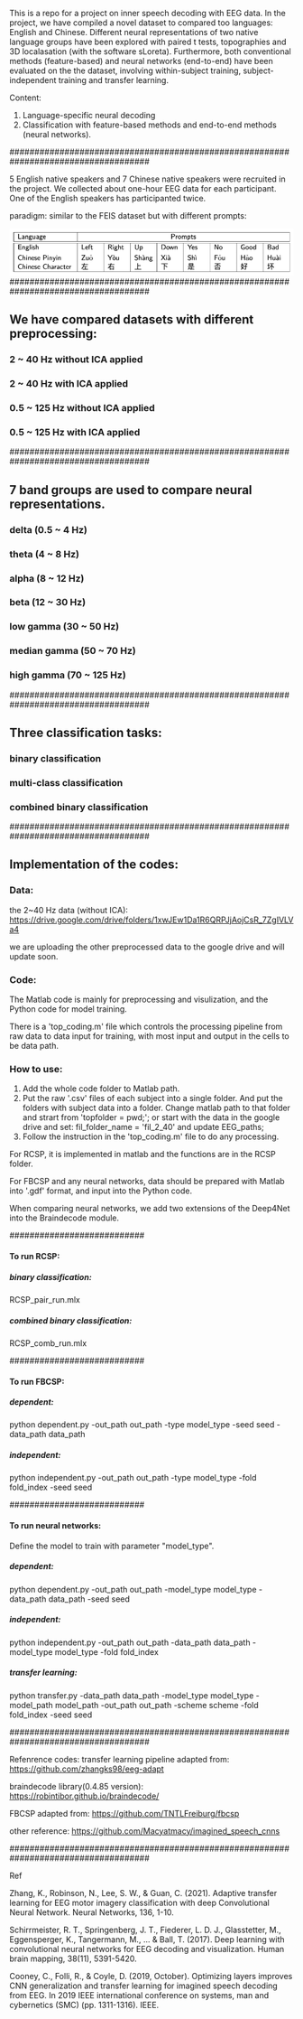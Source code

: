 This is a repo for a project on inner speech decoding with EEG data. In the project, we have compiled a novel dataset to compared too languages: English and Chinese. Different neural representations of two native language groups have been explored with paired t tests, topographies and 3D localasation (with the software sLoreta).
Furthermore, both conventional methods (feature-based) and neural networks (end-to-end) have been evaluated on the the dataset, involving within-subject training, subject-independent training and transfer learning.

Content:
1. Language-specific neural decoding
2. Classification with feature-based methods and end-to-end methods (neural networks).

####################################################################################

5 English native speakers and 7 Chinese native speakers were recruited in the project. We collected about one-hour EEG data for each participant. 
One of the English speakers has participanted twice.

paradigm:
similar to the FEIS dataset but with different prompts:

![alt text](https://github.com/Macyatmacy/EEG/blob/main/Images/prompts.png)
####################################################################################

## We have compared datasets with different preprocessing:

### 2 ~ 40 Hz without ICA applied

### 2 ~ 40 Hz with ICA applied

### 0.5 ~ 125 Hz without ICA applied

### 0.5 ~ 125 Hz with ICA applied

####################################################################################

## 7 band groups are used to compare neural representations.

### delta (0.5 ~ 4 Hz)

### theta (4 ~ 8 Hz)

### alpha (8 ~ 12 Hz)

### beta (12 ~ 30 Hz)

### low gamma (30 ~ 50 Hz)

### median gamma (50 ~ 70 Hz)

### high gamma (70 ~ 125 Hz)

####################################################################################

## Three classification tasks:

### binary classification

### multi-class classification

### combined binary classification

####################################################################################

## Implementation of the codes:

### Data: 

the 2~40 Hz data (without ICA): https://drive.google.com/drive/folders/1xwJEw1Da1R6QRPJjAojCsR_7ZgIVLVa4

we are uploading the other preprocessed data to the google drive and will update soon.

### Code:

The Matlab code is mainly for preprocessing and visulization, and the Python code for model training.

There is a 'top_coding.m' file which controls the processing pipeline from raw data to data input for training, with most input and output in the cells to be data path.

### How to use:

1. Add the whole code folder to Matlab path.
2. Put the raw '.csv' files of each subject into a single folder. And put the folders with subject data into a folder. Change matlab path to that folder and strart from 'topfolder = pwd;'; or start with the data in the google drive and set:
fil_folder_name = 'fil_2_40' and update EEG_paths;
3. Follow the instruction in the 'top_coding.m' file to do any processing.

For RCSP, it is implemented in matlab and the functions are in the RCSP folder.

For FBCSP and any neural networks, data should be prepared with Matlab into '.gdf' format, and input into the Python code.

When comparing neural networks, we add two extensions of the Deep4Net into the Braindecode module.

###########################

#### To run RCSP:

##### binary classification: 

RCSP_pair_run.mlx

##### combined binary classification: 

RCSP_comb_run.mlx

###########################

#### To run FBCSP:

##### dependent:

python dependent.py -out_path out_path -type model_type -seed seed -data_path data_path


##### independent:

python independent.py -out_path out_path -type model_type -fold fold_index -seed seed


###########################

#### To run neural networks:

Define the model to train with parameter "model_type".


##### dependent:

python dependent.py -out_path out_path -model_type model_type -data_path data_path -seed seed


##### independent: 

python independent.py -out_path out_path -data_path data_path -model_type model_type -fold fold_index


##### transfer learning:

python transfer.py -data_path data_path -model_type model_type -model_path model_path -out_path out_path -scheme scheme -fold fold_index -seed seed


####################################################################################

Refenrence codes:
transfer learning pipeline adapted from: https://github.com/zhangks98/eeg-adapt

braindecode library(0.4.85 version): https://robintibor.github.io/braindecode/

FBCSP adapted from: https://github.com/TNTLFreiburg/fbcsp

other reference: https://github.com/Macyatmacy/imagined_speech_cnns

####################################################################################

Ref

Zhang, K., Robinson, N., Lee, S. W., & Guan, C. (2021). Adaptive transfer learning for EEG motor imagery classification with deep Convolutional Neural Network. Neural Networks, 136, 1-10.

Schirrmeister, R. T., Springenberg, J. T., Fiederer, L. D. J., Glasstetter, M., Eggensperger, K., Tangermann, M., ... & Ball, T. (2017). Deep learning with convolutional neural networks for EEG decoding and visualization. Human brain mapping, 38(11), 5391-5420.

Cooney, C., Folli, R., & Coyle, D. (2019, October). Optimizing layers improves CNN generalization and transfer learning for imagined speech decoding from EEG. In 2019 IEEE international conference on systems, man and cybernetics (SMC) (pp. 1311-1316). IEEE.
